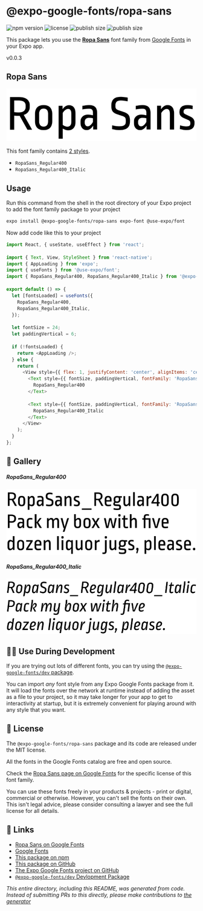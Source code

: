 # @expo-google-fonts/ropa-sans

![npm version](https://flat.badgen.net/npm/v/@expo-google-fonts/ropa-sans)
![license](https://flat.badgen.net/github/license/expo/google-fonts)
![publish size](https://flat.badgen.net/packagephobia/install/@expo-google-fonts/ropa-sans)
![publish size](https://flat.badgen.net/packagephobia/publish/@expo-google-fonts/ropa-sans)

This package lets you use the [**Ropa Sans**](https://fonts.google.com/specimen/Ropa+Sans) font family from [Google Fonts](https://fonts.google.com/) in your Expo app.

v0.0.3

## Ropa Sans

![Ropa Sans](./font-family.png)

This font family contains [2 styles](#-gallery).

- `RopaSans_Regular400`
- `RopaSans_Regular400_Italic`

## Usage

Run this command from the shell in the root directory of your Expo project to add the font family package to your project
```sh
expo install @expo-google-fonts/ropa-sans expo-font @use-expo/font
```

Now add code like this to your project
```js
import React, { useState, useEffect } from 'react';

import { Text, View, StyleSheet } from 'react-native';
import { AppLoading } from 'expo';
import { useFonts } from '@use-expo/font';
import { RopaSans_Regular400, RopaSans_Regular400_Italic } from '@expo-google-fonts/ropa-sans';

export default () => {
  let [fontsLoaded] = useFonts({
    RopaSans_Regular400,
    RopaSans_Regular400_Italic,
  });

  let fontSize = 24;
  let paddingVertical = 6;

  if (!fontsLoaded) {
    return <AppLoading />;
  } else {
    return (
      <View style={{ flex: 1, justifyContent: 'center', alignItems: 'center' }}>
        <Text style={{ fontSize, paddingVertical, fontFamily: 'RopaSans_Regular400' }}>
          RopaSans_Regular400
        </Text>

        <Text style={{ fontSize, paddingVertical, fontFamily: 'RopaSans_Regular400_Italic' }}>
          RopaSans_Regular400_Italic
        </Text>
      </View>
    );
  }
};

```

## 🔡 Gallery

##### RopaSans_Regular400
![RopaSans_Regular400](./ded2bcc06059fc1d86ad77aedff4ca5827287da7e5d969867d190f24ce2c5916.ttf.png)

##### RopaSans_Regular400_Italic
![RopaSans_Regular400_Italic](./0fc33e982fa4003ec3947ef040bddfed3e33ad447086af587ee5ed6cc4ef4fac.ttf.png)


## 👩‍💻 Use During Development

If you are trying out lots of different fonts, you can try using the [`@expo-google-fonts/dev` package](https://github.com/expo/google-fonts/tree/master/font-packages/dev#readme).

You can import *any* font style from any Expo Google Fonts package from it. It will load the fonts
over the network at runtime instead of adding the asset as a file to your project, so it may take longer
for your app to get to interactivity at startup, but it is extremely convenient
for playing around with any style that you want.

## 📖 License

The `@expo-google-fonts/ropa-sans` package and its code are released under the MIT license.

All the fonts in the Google Fonts catalog are free and open source.

Check the [Ropa Sans page on Google Fonts](https://fonts.google.com/specimen/Ropa+Sans) for the specific license of this font family.

You can use these fonts freely in your products & projects - print or digital, commercial or otherwise. However, you can't sell the fonts on their own. This isn't legal advice, please consider consulting a lawyer and see the full license for all details.

## 🔗 Links

- [Ropa Sans on Google Fonts](https://fonts.google.com/specimen/Ropa+Sans)
- [Google Fonts](https://fonts.google.com/)
- [This package on npm](https://www.npmjs.com/package/@expo-google-fonts/ropa-sans)
- [This package on GitHub](https://github.com/expo/google-fonts/tree/master/font-packages/ropa-sans)
- [The Expo Google Fonts project on GitHub](https://github.com/expo/google-fonts)
- [`@expo-google-fonts/dev` Devlopment Package](https://github.com/expo/google-fonts/tree/master/font-packages/dev)


*This entire directory, including this README, was generated from code. Instead of submitting PRs to this directly, please make contributions to [the generator](https://github.com/expo/google-fonts/tree/master/packages/generator)*
